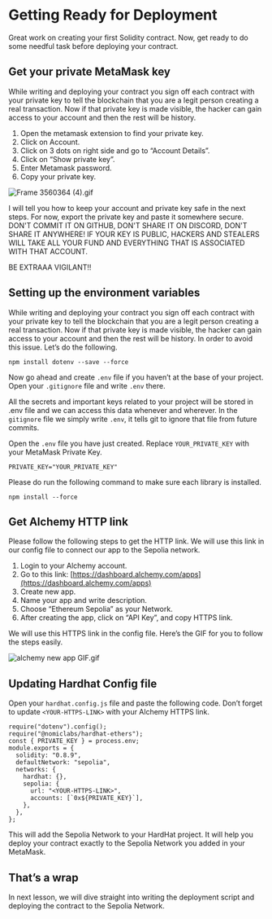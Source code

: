 ﻿# Getting Ready for Deployment

Great work on creating your first Solidity contract. Now, get ready to do some needful task before deploying your contract.

## Get your private MetaMask key

While writing and deploying your contract you sign off each contract with your private key to tell the blockchain that you are a legit person creating a real transaction. Now if that private key is made visible, the hacker can gain access to your account and then the rest will be history.

1. Open the metamask extension to find your private key.
2. Click on Account.
3. Click on 3 dots on right side and go to “Account Details”.
4. Click on “Show private key”.
5. Enter Metamask password.
6. Copy your private key.

![Frame 3560364 (4).gif](<https://github.com/0xmetaschool/Learning-Projects/blob/main/assests_for_all/assets%20for%20Writing%20your%20first%20Hello%20World%20contract%20in%20Solidity/Getting%20Ready%20for%20Deployment/Frame_3560364_(4).gif?raw=true>)

I will tell you how to keep your account and private key safe in the next steps. For now, export the private key and paste it somewhere secure. DON'T COMMIT IT ON GITHUB, DON'T SHARE IT ON DISCORD, DON'T SHARE IT ANYWHERE! IF YOUR KEY IS PUBLIC, HACKERS AND STEALERS WILL TAKE ALL YOUR FUND AND EVERYTHING THAT IS ASSOCIATED WITH THAT ACCOUNT.

BE EXTRAAA VIGILANT!!

## Setting up the environment variables

While writing and deploying your contract you sign off each contract with your private key to tell the blockchain that you are a legit person creating a real transaction. Now if that private key is made visible, the hacker can gain access to your account and then the rest will be history. In order to avoid this issue. Let’s do the following.

```
npm install dotenv --save --force
```

Now go ahead and create `.env` file if you haven’t at the base of your project. Open your `.gitignore` file and write `.env` there.

All the secrets and important keys related to your project will be stored in .env file and we can access this data whenever and wherever. In the `gitignore` file we simply write `.env`, it tells git to ignore that file from future commits.

Open the `.env` file you have just created. Replace `YOUR_PRIVATE_KEY` with your MetaMask Private Key.

```
PRIVATE_KEY="YOUR_PRIVATE_KEY"
```

Please do run the following command to make sure each library is installed.

```
npm install --force
```

## Get Alchemy HTTP link

Please follow the following steps to get the HTTP link. We will use this link in our config file to connect our app to the Sepolia network.

1. Login to your Alchemy account.
2. Go to this link: [https://dashboard.alchemy.com/apps](https://dashboard.alchemy.com/apps)
3. Create new app.
4. Name your app and write description.
5. Choose “Ethereum Sepolia” as your Network.
6. After creating the app, click on “API Key”, and copy HTTPS link.

We will use this HTTPS link in the config file. Here’s the GIF for you to follow the steps easily.

![alchemy new app GIF.gif](Getting%20Ready%20for%20Deployment%200c89de6c5f504681b39c1954a2c0d9f7/alchemy_new_app_GIF.gif)

## **Updating Hardhat Config file**

Open your `hardhat.config.js` file and paste the following code. Don’t forget to update `<YOUR-HTTPS-LINK>` with your Alchemy HTTPS link.

```
require("dotenv").config();
require("@nomiclabs/hardhat-ethers");
const { PRIVATE_KEY } = process.env;
module.exports = {
  solidity: "0.8.9",
  defaultNetwork: "sepolia",
  networks: {
    hardhat: {},
    sepolia: {
      url: "<YOUR-HTTPS-LINK>",
      accounts: [`0x${PRIVATE_KEY}`],
    },
  },
};
```

This will add the Sepolia Network to your HardHat project. It will help you deploy your contract exactly to the Sepolia Network you added in your MetaMask.

## That’s a wrap

In next lesson, we will dive straight into writing the deployment script and deploying the contract to the Sepolia Network.

